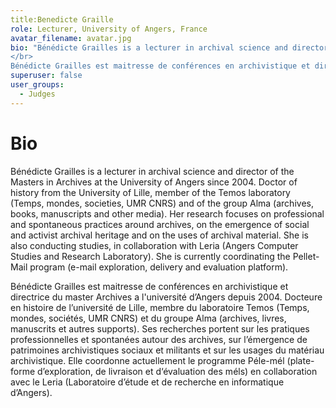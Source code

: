 ```yaml
---
title:Benedicte Graille
role: Lecturer, University of Angers, France
avatar_filename: avatar.jpg
bio: "Bénédicte Grailles is a lecturer in archival science and director of the Masters in Archives at the University of Angers since 2004. Doctor of history from the University of Lille, member of the Temos laboratory (Temps, mondes, societies, UMR CNRS) and of the group Alma (archives, books, manuscripts and other media). Her research focuses on professional and spontaneous practices around archives, on the emergence of social and activist archival heritage and on the uses of archival material. She is also conducting studies, in collaboration with Leria (Angers Computer Studies and Research Laboratory). She is currently coordinating the Pellet-Mail program (e-mail exploration, delivery and evaluation platform).
</br>
Bénédicte Grailles est maitresse de conférences en archivistique et directrice du master Archives a l'université d’Angers depuis 2004. Docteure en histoire de l’université de Lille, membre du laboratoire Temos (Temps, mondes, sociétés, UMR CNRS) et du groupe Alma (archives, livres, manuscrits et autres supports). Ses recherches portent sur les pratiques professionnelles et spontanées autour des archives, sur l’émergence de patrimoines archivistiques sociaux et militants et sur les usages du matériau archivistique. Elle coordonne actuellement le programme Péle-mél (plate-forme d’exploration, de livraison et d‘évaluation des méls) en collaboration avec le Leria (Laboratoire d’étude et de recherche en informatique d’Angers)."
superuser: false
user_groups:
  - Judges
---
```


# Bio

Bénédicte Grailles is a lecturer in archival science and director of the Masters in Archives at the University of Angers since 2004. Doctor of history from the University of Lille, member of the Temos laboratory (Temps, mondes, societies, UMR CNRS) and of the group Alma (archives, books, manuscripts and other media). Her research focuses on professional and spontaneous practices around archives, on the emergence of social and activist archival heritage and on the uses of archival material. She is also conducting studies, in collaboration with Leria (Angers Computer Studies and Research Laboratory). She is currently coordinating the Pellet-Mail program (e-mail exploration, delivery and evaluation platform).

Bénédicte Grailles est maitresse de conférences en archivistique et directrice du master Archives a l'université d’Angers depuis 2004. Docteure en histoire de l’université de Lille, membre du laboratoire Temos (Temps, mondes, sociétés, UMR CNRS) et du groupe Alma (archives, livres, manuscrits et autres supports). Ses recherches portent sur les pratiques professionnelles et spontanées autour des archives, sur l’émergence de patrimoines archivistiques sociaux et militants et sur les usages du matériau archivistique. Elle coordonne actuellement le programme Péle-mél (plate-forme d’exploration, de livraison et d‘évaluation des méls) en collaboration avec le Leria (Laboratoire d’étude et de recherche en informatique d’Angers).

